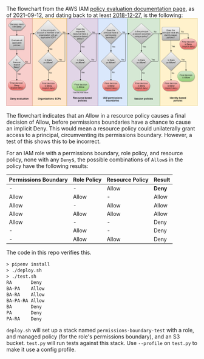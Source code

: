 The flowchart from the AWS IAM [policy evaluation documentation page](https://docs.aws.amazon.com/IAM/latest/UserGuide/reference_policies_evaluation-logic.html), as of 2021-09-12, and dating back to at least [2018-12-27](https://web.archive.org/web/20181227013421/https://docs.aws.amazon.com/IAM/latest/UserGuide/reference_policies_evaluation-logic.html), is the following:
![Flowchart](policy-evaluation-flowchart-20210912.png)

The flowchart indicates that an Allow in a resource policy causes a final decision of Allow, before permissions boundaries have a chance to cause an implicit Deny.
This would mean a resource policy could unilaterally grant access to a principal, circumventing its permissions boundary.
However, a test of this shows this to be incorrect.

For an IAM role with a permissions boundary, role policy, and resource policy, none with any `Deny`s, the possible combinations of `Allow`s in the policy have the following results:

Permissions Boundary | Role Policy | Resource Policy | Result
--- | --- | --- | ---
\- | - | Allow | **Deny**
Allow | Allow | - | Allow
Allow | - | Allow | Allow
Allow | Allow | Allow | Allow
Allow | - | - | Deny
\- | Allow | - | Deny
\- | Allow | Allow | Deny

The code in this repo verifies this.

```
> pipenv install
> ./deploy.sh
> ./test.sh
RA       Deny
BA-PA    Allow
BA-RA    Allow
BA-PA-RA Allow
BA       Deny
PA       Deny
PA-RA    Deny
```

`deploy.sh` will set up a stack named `permissions-boundary-test` with a role, and managed policy (for the role's permissions boundary), and an S3 bucket.
`test.py` will run tests against this stack.
Use `--profile` on `test.py` to make it use a config profile.

